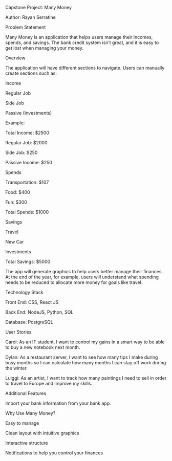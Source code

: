 Capstone Project: Many Money

Author: Rayan Serratine

Problem Statement

Many Money is an application that helps users manage their incomes, spends, and savings. The bank credit system isn’t great, and it is easy to get lost when managing your money.

Overview

The application will have different sections to navigate. Users can manually create sections such as:

Income

Regular Job

Side Job

Passive (Investments)

Example:

Total Income: $2500

Regular Job: $2000

Side Job: $250

Passive Income: $250

Spends

Transportation: $107

Food: $400

Fun: $300

Total Spends: $1000

Savings

Travel

New Car

Investments

Total Savings: $5000

The app will generate graphics to help users better manage their finances. At the end of the year, for example, users will understand what spending needs to be reduced to allocate more money for goals like travel.

Technology Stack

Front End: CSS, React JS

Back End: NodeJS, Python, SQL

Database: PostgreSQL

User Stories

Carol: As an IT student, I want to control my gains in a smart way to be able to buy a new notebook next month.

Dylan: As a restaurant server, I want to see how many tips I make during busy months so I can calculate how many months I can stay off work during the winter.

Luiggi: As an artist, I want to track how many paintings I need to sell in order to travel to Europe and improve my skills.

Additional Features

Import your bank information from your bank app.

Why Use Many Money?

Easy to manage

Clean layout with intuitive graphics

Interactive structure

Notifications to help you control your finances

